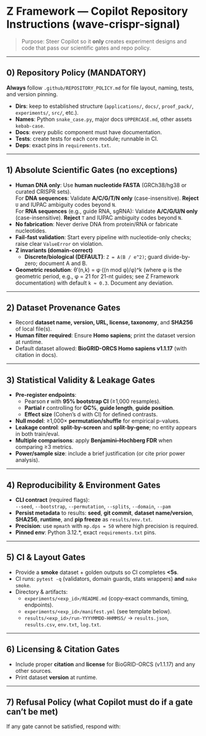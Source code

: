 # Z Framework — Copilot Repository Instructions (wave-crispr-signal)

> Purpose: Steer Copilot so it **only** creates experiment designs and code that pass our scientific gates and repo policy.

---

## 0) Repository Policy (MANDATORY)
**Always** follow `.github/REPOSITORY_POLICY.md` for file layout, naming, tests, and version pinning.

- **Dirs**: keep to established structure (`applications/`, `docs/`, `proof_pack/`, `experiments/`, `src/`, etc.).
- **Names**: Python `snake_case.py`, major docs `UPPERCASE.md`, other assets `kebab-case`.
- **Docs**: every public component must have documentation.
- **Tests**: create tests for each core module; runnable in CI.
- **Deps**: exact pins in `requirements.txt`.

---

## 1) Absolute Scientific Gates (no exceptions)
- **Human DNA only**: Use **human nucleotide FASTA** (GRCh38/hg38 or curated CRISPR sets).  
  For **DNA sequences**: Validate **A/C/G/T/N only** (case-insensitive). **Reject** `U` and IUPAC ambiguity codes beyond `N`.  
  For **RNA sequences** (e.g., guide RNA, sgRNA): Validate **A/C/G/U/N only** (case-insensitive). **Reject** `T` and IUPAC ambiguity codes beyond `N`.
- **No fabrication**: Never derive DNA from protein/RNA or fabricate nucleotides.
- **Fail-fast validation**: Start every pipeline with nucleotide-only checks; raise clear `ValueError` on violation.
- **Z invariants (domain-correct)**
    - **Discrete/biological (DEFAULT)**: `Z = A(B / e^2)`; guard divide-by-zero; document A and B.
    <!-- Physical domain constraint removed: not applicable to CRISPR/biological analysis. -->
    <!-- Only the discrete/biological domain is supported. -->
- **Geometric resolution**: θ′(n,k) = φ·((n mod φ)/φ)^k (where φ is the geometric period, e.g., φ = 21 for 21-nt guides; see Z Framework documentation) with default `k ≈ 0.3`. Document any deviation.

---

## 2) Dataset Provenance Gates
- Record **dataset name, version, URL, license, taxonomy**, and **SHA256** of local file(s).
- **Human filter required**: Ensure **Homo sapiens**; print the dataset version at runtime.
- Default dataset allowed: **BioGRID-ORCS Homo sapiens v1.1.17** (with citation in docs).

---

## 3) Statistical Validity & Leakage Gates
- **Pre-register endpoints**:
    - Pearson **r** with **95% bootstrap CI** (≥1,000 resamples).
    - **Partial r** controlling for **GC%**, **guide length**, **guide position**.
    - **Effect size** (Cohen’s d with CI) for defined contrasts.
- **Null model**: ≥1,000× **permutation/shuffle** for empirical p-values.
- **Leakage control**: **split-by-screen** and **split-by-gene**; no entity appears in both train/eval.
- **Multiple comparisons**: apply **Benjamini–Hochberg FDR** when comparing ≥3 metrics.
- **Power/sample size**: include a brief justification (or cite prior power analysis).

---

## 4) Reproducibility & Environment Gates
- **CLI contract** (required flags):  
  `--seed`, `--bootstrap`, `--permutation`, `--splits`, `--domain`, `--pam`
- **Persist metadata** to results: **seed**, **git commit**, **dataset name/version**, **SHA256**, **runtime**, and **pip freeze** as `results/env.txt`.
- **Precision**: use `mpmath` with `mp.dps = 50` where high precision is required.
- **Pinned env**: Python 3.12.*, exact `requirements.txt` pins.

---

## 5) CI & Layout Gates
- Provide a **smoke** dataset + golden outputs so CI completes **<5s**.
- CI runs: `pytest -q` (validators, domain guards, stats wrappers) **and** `make smoke`.
- Directory & artifacts:
    - `experiments/<exp_id>/README.md` (copy-exact commands, timing, endpoints).
    - `experiments/<exp_id>/manifest.yml` (see template below).
    - `results/<exp_id>/run-YYYYMMDD-HHMMSS/` → `results.json`, `results.csv`, `env.txt`, `log.txt`.

---

## 6) Licensing & Citation Gates
- Include proper **citation** and **license** for BioGRID-ORCS (v1.1.17) and any other sources.
- Print dataset **version** at runtime.

---

## 7) Refusal Policy (what Copilot must do if a gate can’t be met)
If any gate cannot be satisfied, respond with:

